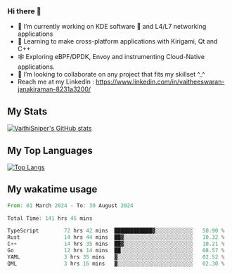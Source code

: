 ### Hi there 👋

- 🔭 I’m currently working on KDE software 💓 and L4/L7 networking applications 
- 📖 Learning to make cross-platform applications with Kirigami, Qt and C++
- 🕸️ Exploring eBPF/DPDK, Envoy and instrumenting Cloud-Native applications. 
- 👯 I’m looking to collaborate on any project that fits my skillset ^_^
- Reach me at my LinkedIn : https://www.linkedin.com/in/vaitheeswaran-janakiraman-8231a3200/

## My Stats
[![VaithiSniper's GitHub stats](https://github-readme-stats.vercel.app/api?username=VaithiSniper&hide=stars&theme=radical)](https://github.com/anuraghazra/github-readme-stats)

## My Top Languages

[![Top Langs](https://github-readme-stats.vercel.app/api/top-langs/?username=VaithiSniper&layout=compact)](https://github.com/anuraghazra/github-readme-stats)

## My wakatime usage

<!--START_SECTION:waka-->

```rust
From: 01 March 2024 - To: 30 August 2024

Total Time: 141 hrs 45 mins

TypeScript        72 hrs 42 mins  ████████████▓░░░░░░░░░░░░   50.90 %
Rust              14 hrs 44 mins  ██▓░░░░░░░░░░░░░░░░░░░░░░   10.32 %
C++               14 hrs 35 mins  ██▓░░░░░░░░░░░░░░░░░░░░░░   10.21 %
Go                12 hrs 14 mins  ██░░░░░░░░░░░░░░░░░░░░░░░   08.57 %
YAML              3 hrs 35 mins   ▓░░░░░░░░░░░░░░░░░░░░░░░░   02.52 %
QML               3 hrs 16 mins   ▓░░░░░░░░░░░░░░░░░░░░░░░░   02.30 %
```

<!--END_SECTION:waka-->

